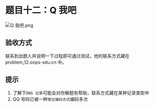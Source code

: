 # 题目十二：Q 我吧

![Q 我吧.png](https://i.loli.net/2019/10/28/RVP8IQ1BZaJ3jh2.png)

## 验收方式

联系到出题人并说明一下过程即可通过测试，他的联系方式藏在 problem_12.oops-sdu.cn 中。

## 提示

1. 了解下`DNS 记录`可能会对你解题有帮助，联系方式藏在某种记录类型中
2. QQ 号码已被一种`常见编码方式`编码多次